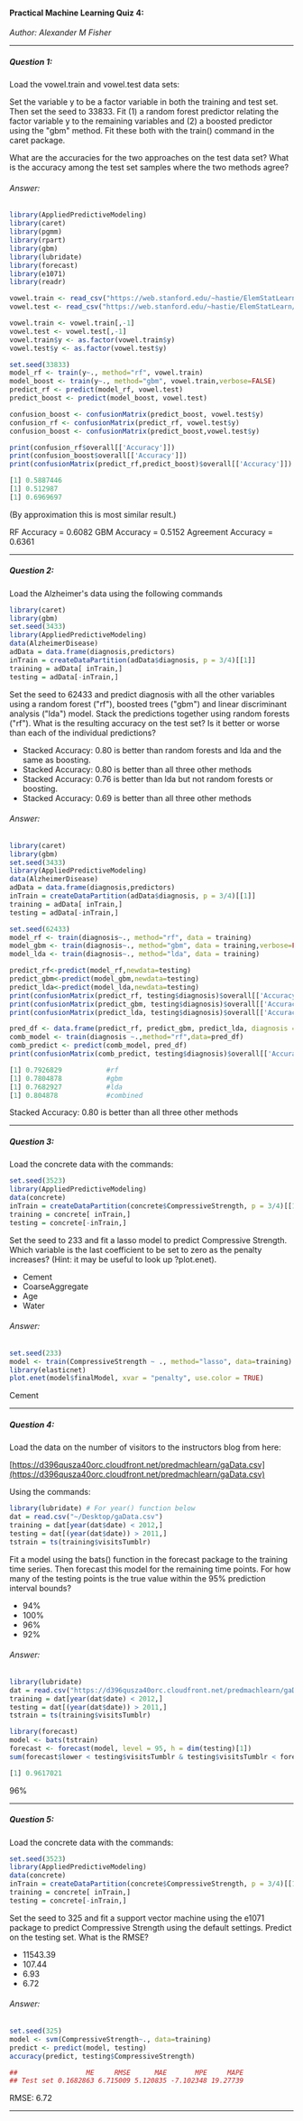 #### Practical Machine Learning Quiz 4:
*Author: Alexander M Fisher*

**********

##### Question 1:

Load the vowel.train and vowel.test data sets:

Set the variable y to be a factor variable in both the training and test set. Then set the seed to 33833. Fit (1) a random forest predictor relating the factor variable y to the remaining variables and (2) a boosted predictor using the "gbm" method. Fit these both with the train() command in the caret package.

What are the accuracies for the two approaches on the test data set? What is the accuracy among the test set samples where the two methods agree?

###### Answer:

```r
library(AppliedPredictiveModeling)
library(caret)
library(pgmm) 
library(rpart)
library(gbm)
library(lubridate)
library(forecast)
library(e1071)
library(readr)

vowel.train <- read_csv("https://web.stanford.edu/~hastie/ElemStatLearn/datasets/vowel.train")
vowel.test <- read_csv("https://web.stanford.edu/~hastie/ElemStatLearn/datasets/vowel.test")

vowel.train <- vowel.train[,-1]
vowel.test <- vowel.test[,-1]
vowel.train$y <- as.factor(vowel.train$y)
vowel.test$y <- as.factor(vowel.test$y)

set.seed(33833)
model_rf <- train(y~., method="rf", vowel.train)
model_boost <- train(y~., method="gbm", vowel.train,verbose=FALSE)
predict_rf <- predict(model_rf, vowel.test)
predict_boost <- predict(model_boost, vowel.test)

confusion_boost <- confusionMatrix(predict_boost, vowel.test$y)
confusion_rf <- confusionMatrix(predict_rf, vowel.test$y)
confusion_boost <- confusionMatrix(predict_boost,vowel.test$y)

print(confusion_rf$overall[['Accuracy']])
print(confusion_boost$overall[['Accuracy']])
print(confusionMatrix(predict_rf,predict_boost)$overall[['Accuracy']])
```
```r
[1] 0.5887446
[1] 0.512987
[1] 0.6969697
```

(By approximation this is most similar result.)

RF Accuracy = 0.6082
GBM Accuracy = 0.5152
Agreement Accuracy = 0.6361

**********

##### Question 2:

Load the Alzheimer's data using the following commands

```r
library(caret)
library(gbm)
set.seed(3433)
library(AppliedPredictiveModeling)
data(AlzheimerDisease)
adData = data.frame(diagnosis,predictors)
inTrain = createDataPartition(adData$diagnosis, p = 3/4)[[1]]
training = adData[ inTrain,]
testing = adData[-inTrain,]
```

Set the seed to 62433 and predict diagnosis with all the other variables using a random forest ("rf"), boosted trees ("gbm") and linear discriminant analysis ("lda") model. Stack the predictions together using random forests ("rf"). What is the resulting accuracy on the test set? Is it better or worse than each of the individual predictions?

- Stacked Accuracy: 0.80 is better than random forests and lda and the same as boosting.
- Stacked Accuracy: 0.80 is better than all three other methods
- Stacked Accuracy: 0.76 is better than lda but not random forests or boosting.
- Stacked Accuracy: 0.69 is better than all three other methods

###### Answer:

```r
library(caret)
library(gbm)
set.seed(3433)
library(AppliedPredictiveModeling)
data(AlzheimerDisease)
adData = data.frame(diagnosis,predictors)
inTrain = createDataPartition(adData$diagnosis, p = 3/4)[[1]]
training = adData[ inTrain,]
testing = adData[-inTrain,]

set.seed(62433)
model_rf <- train(diagnosis~., method="rf", data = training)
model_gbm <- train(diagnosis~., method="gbm", data = training,verbose=FALSE)
model_lda <- train(diagnosis~., method="lda", data = training)

predict_rf<-predict(model_rf,newdata=testing)
predict_gbm<-predict(model_gbm,newdata=testing)
predict_lda<-predict(model_lda,newdata=testing)
print(confusionMatrix(predict_rf, testing$diagnosis)$overall[['Accuracy']])
print(confusionMatrix(predict_gbm, testing$diagnosis)$overall[['Accuracy']])
print(confusionMatrix(predict_lda, testing$diagnosis)$overall[['Accuracy']])

pred_df <- data.frame(predict_rf, predict_gbm, predict_lda, diagnosis = testing$diagnosis)
comb_model <- train(diagnosis ~.,method="rf",data=pred_df)
comb_predict <- predict(comb_model, pred_df)
print(confusionMatrix(comb_predict, testing$diagnosis)$overall[['Accuracy']])
```
```r
[1] 0.7926829           #rf
[1] 0.7804878           #gbm
[1] 0.7682927           #lda
[1] 0.804878            #combined
```

Stacked Accuracy: 0.80 is better than all three other methods

**********

##### Question 3:

Load the concrete data with the commands:

```r
set.seed(3523)
library(AppliedPredictiveModeling)
data(concrete)
inTrain = createDataPartition(concrete$CompressiveStrength, p = 3/4)[[1]]
training = concrete[ inTrain,]
testing = concrete[-inTrain,]
```

Set the seed to 233 and fit a lasso model to predict Compressive Strength. Which variable is the last coefficient to be set to zero as the penalty increases? (Hint: it may be useful to look up ?plot.enet).

- Cement
- CoarseAggregate
- Age
- Water

###### Answer:

```r
set.seed(233)
model <- train(CompressiveStrength ~ ., method="lasso", data=training)
library(elasticnet)
plot.enet(model$finalModel, xvar = "penalty", use.color = TRUE)
```
Cement

**********

##### Question 4:

Load the data on the number of visitors to the instructors blog from here:

[https://d396qusza40orc.cloudfront.net/predmachlearn/gaData.csv](https://d396qusza40orc.cloudfront.net/predmachlearn/gaData.csv)

Using the commands:

```r
library(lubridate) # For year() function below
dat = read.csv("~/Desktop/gaData.csv")
training = dat[year(dat$date) < 2012,]
testing = dat[(year(dat$date)) > 2011,]
tstrain = ts(training$visitsTumblr)
```

Fit a model using the bats() function in the forecast package to the training time series. Then forecast this model for the remaining time points. For how many of the testing points is the true value within the 95% prediction interval bounds?

- 94%
- 100%
- 96%
- 92%

###### Answer:

```r
library(lubridate) 
dat = read.csv("https://d396qusza40orc.cloudfront.net/predmachlearn/gaData.csv")
training = dat[year(dat$date) < 2012,]
testing = dat[(year(dat$date)) > 2011,]
tstrain = ts(training$visitsTumblr)

library(forecast)
model <- bats(tstrain)
forecast <- forecast(model, level = 95, h = dim(testing)[1])
sum(forecast$lower < testing$visitsTumblr & testing$visitsTumblr < forecast$upper)/dim(testing)[1]
```
```r
[1] 0.9617021
```
96%

**********

##### Question 5:

Load the concrete data with the commands:

```r
set.seed(3523)
library(AppliedPredictiveModeling)
data(concrete)
inTrain = createDataPartition(concrete$CompressiveStrength, p = 3/4)[[1]]
training = concrete[ inTrain,]
testing = concrete[-inTrain,]
```

Set the seed to 325 and fit a support vector machine using the e1071 package to predict Compressive Strength using the default settings. Predict on the testing set. What is the RMSE?

- 11543.39
- 107.44
- 6.93
- 6.72

###### Answer:

```r
set.seed(325)
model <- svm(CompressiveStrength~., data=training)
predict <- predict(model, testing)
accuracy(predict, testing$CompressiveStrength)
```
```r
##                 ME     RMSE      MAE       MPE     MAPE
## Test set 0.1682863 6.715009 5.120835 -7.102348 19.27739
```

RMSE: 6.72

**********